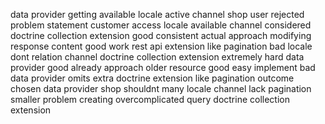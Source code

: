 data provider getting available locale active channel shop user rejected problem statement customer access locale available channel considered doctrine collection extension good consistent actual approach modifying response content good work rest api extension like pagination bad locale dont relation channel doctrine collection extension extremely hard data provider good already approach older resource good easy implement bad data provider omits extra doctrine extension like pagination outcome chosen data provider shop shouldnt many locale channel lack pagination smaller problem creating overcomplicated query doctrine collection extension